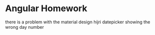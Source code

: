 # Angular Homework
there is a problem with the material design hijri datepicker showing the wrong day number